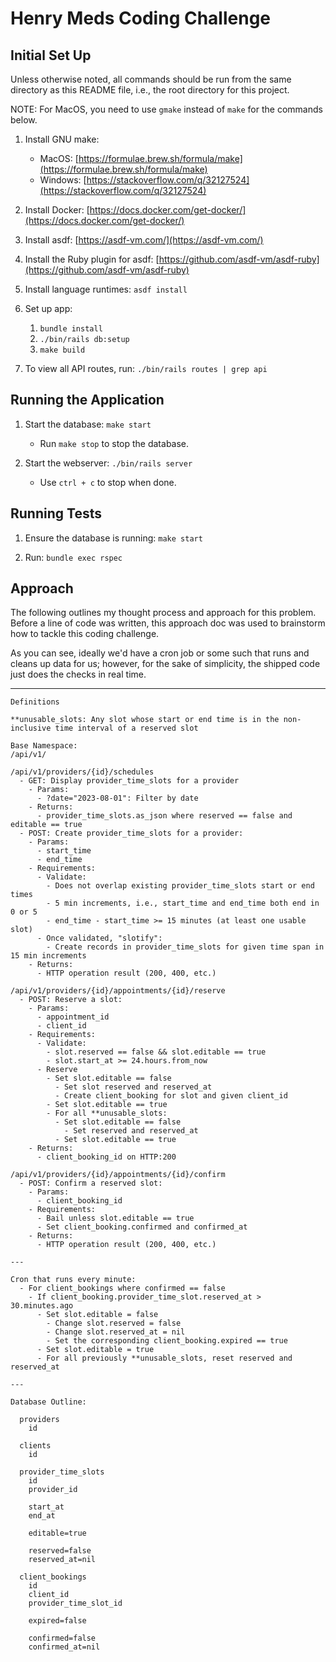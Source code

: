 # Henry Meds Coding Challenge

## Initial Set Up

Unless otherwise noted, all commands should be run from the same directory as this README file, i.e., the root directory 
for this project.

NOTE: For MacOS, you need to use `gmake` instead of `make` for the commands below.

1. Install GNU make: 
    - MacOS: [https://formulae.brew.sh/formula/make](https://formulae.brew.sh/formula/make)
    - Windows: [https://stackoverflow.com/q/32127524](https://stackoverflow.com/q/32127524)

1. Install Docker: [https://docs.docker.com/get-docker/](https://docs.docker.com/get-docker/)

1. Install asdf: [https://asdf-vm.com/](https://asdf-vm.com/)

1. Install the Ruby plugin for asdf: [https://github.com/asdf-vm/asdf-ruby](https://github.com/asdf-vm/asdf-ruby)

1. Install language runtimes: `asdf install`

1. Set up app:
    1. `bundle install`
    1. `./bin/rails db:setup`
    1. `make build`

1. To view all API routes, run: `./bin/rails routes | grep api`

## Running the Application

1. Start the database: `make start`
    - Run `make stop` to stop the database.

1. Start the webserver: `./bin/rails server`
    - Use `ctrl + c` to stop when done.

## Running Tests

1. Ensure the database is running: `make start`

1. Run: `bundle exec rspec`

## Approach

The following outlines my thought process and approach for this problem. Before a line of code was written, this
approach doc was used to brainstorm how to tackle this coding challenge.

As you can see, ideally we'd have a cron job or some such that runs and cleans up data for us; however, for the sake of
simplicity, the shipped code just does the checks in real time.

---

```
Definitions

**unusable_slots: Any slot whose start or end time is in the non-inclusive time interval of a reserved slot

Base Namespace:
/api/v1/

/api/v1/providers/{id}/schedules 
  - GET: Display provider_time_slots for a provider
    - Params:
      - ?date="2023-08-01": Filter by date
    - Returns:
      - provider_time_slots.as_json where reserved == false and editable == true
  - POST: Create provider_time_slots for a provider:
    - Params:
      - start_time
      - end_time
    - Requirements:
      - Validate:
        - Does not overlap existing provider_time_slots start or end times
        - 5 min increments, i.e., start_time and end_time both end in 0 or 5
        - end_time - start_time >= 15 minutes (at least one usable slot)
      - Once validated, "slotify":
        - Create records in provider_time_slots for given time span in 15 min increments
    - Returns:
      - HTTP operation result (200, 400, etc.)
      
/api/v1/providers/{id}/appointments/{id}/reserve
  - POST: Reserve a slot:
    - Params:
      - appointment_id
      - client_id
    - Requirements:
      - Validate:
        - slot.reserved == false && slot.editable == true
        - slot.start_at >= 24.hours.from_now
      - Reserve
        - Set slot.editable == false
          - Set slot reserved and reserved_at
          - Create client_booking for slot and given client_id
        - Set slot.editable == true
        - For all **unusable_slots:
          - Set slot.editable == false
            - Set reserved and reserved_at
          - Set slot.editable == true
    - Returns:
      - client_booking_id on HTTP:200
    
/api/v1/providers/{id}/appointments/{id}/confirm
  - POST: Confirm a reserved slot:
    - Params:
      - client_booking_id
    - Requirements:
      - Bail unless slot.editable == true
      - Set client_booking.confirmed and confirmed_at
    - Returns:
      - HTTP operation result (200, 400, etc.)
   
---
      
Cron that runs every minute:
  - For client_bookings where confirmed == false
    - If client_booking.provider_time_slot.reserved_at > 30.minutes.ago
      - Set slot.editable = false
        - Change slot.reserved = false
        - Change slot.reserved_at = nil
        - Set the corresponding client_booking.expired == true
      - Set slot.editable = true
      - For all previously **unusable_slots, reset reserved and reserved_at

---

Database Outline:

  providers
    id

  clients
    id

  provider_time_slots
    id
    provider_id

    start_at
    end_at

    editable=true

    reserved=false
    reserved_at=nil

  client_bookings
    id
    client_id
    provider_time_slot_id

    expired=false

    confirmed=false
    confirmed_at=nil
```
